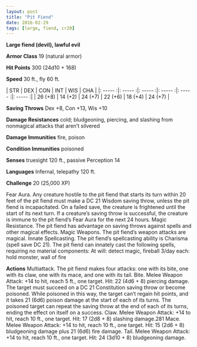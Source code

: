 ```yaml
---
layout: post
title: "Pit Fiend"
date: 2016-02-29
tags: [large, fiend, cr20]
---
```


**Large fiend (devil), lawful evil**

**Armor Class** 19 (natural armor)

**Hit Points** 300 (24d10 + 168)

**Speed** 30 ft., fly 60 ft.

|   STR   |   DEX   |   CON   |   INT   |   WIS   |   CHA   |
|: ----- :|: ----- :|: ----- :|: ----- :|: ----- :|: ----- :|
| 26 (+8) | 14 (+2) | 24 (+7) | 22 (+6) | 18 (+4) | 24 (+7) |



**Saving Throws** Dex +8, Con +13, Wis +10 

**Damage Resistances** cold; bludgeoning, piercing, and slashing from nonmagical attacks that aren’t silvered 

**Damage Immunities** fire, poison 

**Condition Immunities** poisoned 

**Senses** truesight 120 ft., passive Perception 14 

**Languages** Infernal, telepathy 120 ft. 

**Challenge** 20 (25,000 XP) 

Fear Aura. Any creature hostile to the pit fiend that starts its turn within 20 feet of the pit fiend must make a DC 21 Wisdom saving throw, unless the pit fiend is incapacitated. On a failed save, the creature is frightened until the start of its next turn. If a creature’s saving throw is successful, the creature is immune to the pit fiend’s Fear Aura for the next 24 hours. Magic Resistance. The pit fiend has advantage on saving throws against spells and other magical effects. Magic Weapons. The pit fiend’s weapon attacks are magical. Innate Spellcasting. The pit fiend’s spellcasting ability is Charisma (spell save DC 21). The pit fiend can innately cast the following spells, requiring no material components: At will: detect magic, fireball 3/day each: hold monster, wall of fire 

**Actions** Multiattack. The pit fiend makes four attacks: one with its bite, one with its claw, one with its mace, and one with its tail. Bite. Melee Weapon Attack: +14 to hit, reach 5 ft., one target. Hit: 22 (4d6 + 8) piercing damage. The target must succeed on a DC 21 Constitution saving throw or become poisoned. While poisoned in this way, the target can’t regain hit points, and it takes 21 (6d6) poison damage at the start of each of its turns. The poisoned target can repeat the saving throw at the end of each of its turns, ending the effect on itself on a success. Claw. Melee Weapon Attack: +14 to hit, reach 10 ft., one target. Hit: 17 (2d8 + 8) slashing damage.281 Mace. Melee Weapon Attack: +14 to hit, reach 10 ft., one target. Hit: 15 (2d6 + 8) bludgeoning damage plus 21 (6d6) fire damage. Tail. Melee Weapon Attack: +14 to hit, reach 10 ft., one target. Hit: 24 (3d10 + 8) bludgeoning damage.